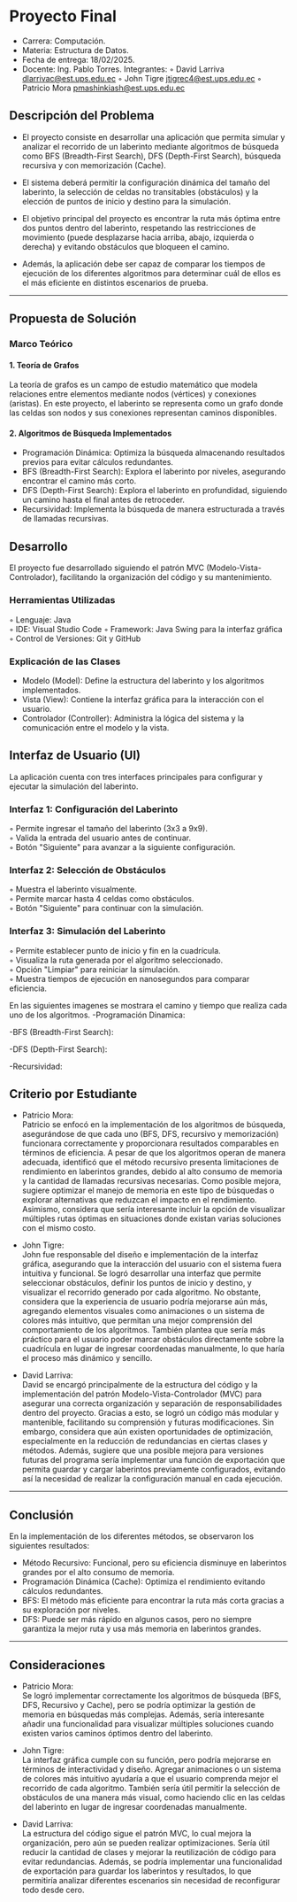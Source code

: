 # Proyecto Final

- Carrera: Computación.
- Materia: Estructura de Datos.
- Fecha de entrega: 18/02/2025.
- Docente: Ing. Pablo Torres.
Integrantes:
◦ David Larriva [dlarrivac@est.ups.edu.ec](mailto:dlarriva@est.ups.edu.ec)
◦ John Tigre [jtigrec4@est.ups.edu.ec](mailto:jtigrec4@est.ups.edu.ec)
◦ Patricio Mora [pmashinkiash@est.ups.edu.ec](mailto:pmashinkiash@est.ups.edu.ec )

## Descripción del Problema

- El proyecto consiste en desarrollar una aplicación que permita simular y analizar el recorrido de un laberinto mediante algoritmos de búsqueda como BFS (Breadth-First Search), DFS (Depth-First Search), búsqueda recursiva y con memorización (Cache). 

- El sistema deberá permitir la configuración dinámica del tamaño del laberinto, la selección de celdas no transitables (obstáculos) y la elección de puntos de inicio y destino para la simulación.

- El objetivo principal del proyecto es encontrar la ruta más óptima entre dos puntos dentro del laberinto, respetando las restricciones de movimiento (puede desplazarse hacia arriba, abajo, izquierda o derecha) y evitando obstáculos que bloqueen el camino.

- Además, la aplicación debe ser capaz de comparar los tiempos de ejecución de los diferentes algoritmos para determinar cuál de ellos es el más eficiente en distintos escenarios de prueba.
___
## Propuesta de Solución

### Marco Teórico
#### 1. Teoría de Grafos
La teoría de grafos es un campo de estudio matemático que modela relaciones entre elementos mediante nodos (vértices) y conexiones (aristas). En este proyecto, el laberinto se representa como un grafo donde las celdas son nodos y sus conexiones representan caminos disponibles.

#### 2. Algoritmos de Búsqueda Implementados
- Programación Dinámica: Optimiza la búsqueda almacenando resultados previos para evitar cálculos redundantes.  
- BFS (Breadth-First Search): Explora el laberinto por niveles, asegurando encontrar el camino más corto.  
- DFS (Depth-First Search): Explora el laberinto en profundidad, siguiendo un camino hasta el final antes de retroceder.  
- Recursividad: Implementa la búsqueda de manera estructurada a través de llamadas recursivas.  

## Desarrollo
El proyecto fue desarrollado siguiendo el patrón MVC (Modelo-Vista-Controlador), facilitando la organización del código y su mantenimiento.

### Herramientas Utilizadas
◦ Lenguaje: Java  
◦ IDE: Visual Studio Code
◦ Framework: Java Swing para la interfaz gráfica  
◦ Control de Versiones: Git y GitHub  

### Explicación de las Clases
- Modelo (Model): Define la estructura del laberinto y los algoritmos implementados.  
- Vista (View): Contiene la interfaz gráfica para la interacción con el usuario.  
- Controlador (Controller): Administra la lógica del sistema y la comunicación entre el modelo y la vista.  

## Interfaz de Usuario (UI)
La aplicación cuenta con tres interfaces principales para configurar y ejecutar la simulación del laberinto.

### Interfaz 1: Configuración del Laberinto
 ◦ Permite ingresar el tamaño del laberinto (3x3 a 9x9).  
 ◦ Valida la entrada del usuario antes de continuar.  
 ◦ Botón "Siguiente" para avanzar a la siguiente configuración.  

### Interfaz 2: Selección de Obstáculos
◦ Muestra el laberinto visualmente.  
◦ Permite marcar hasta 4 celdas como obstáculos.  
◦ Botón "Siguiente" para continuar con la simulación.  

### Interfaz 3: Simulación del Laberinto
◦ Permite establecer punto de inicio y fin en la cuadrícula.  
◦ Visualiza la ruta generada por el algoritmo seleccionado.  
 ◦ Opción "Limpiar" para reiniciar la simulación.  
 ◦ Muestra tiempos de ejecución en nanosegundos para comparar eficiencia.  
 
En las siguientes imagenes se  mostrara el camino y tiempo que realiza cada uno de los algoritmos.
-Programación Dinamica: 

-BFS (Breadth-First Search):

-DFS (Depth-First Search): 

-Recursividad:


## Criterio por Estudiante

- Patricio Mora:  
  Patricio se enfocó en la implementación de los algoritmos de búsqueda, asegurándose de que cada uno (BFS, DFS, recursivo y memorización) funcionara correctamente y proporcionara resultados comparables en términos de eficiencia. A pesar de que los algoritmos operan de manera adecuada, identificó que el método recursivo presenta limitaciones de rendimiento en laberintos grandes, debido al alto consumo de memoria y la cantidad de llamadas recursivas necesarias. Como posible mejora, sugiere optimizar el manejo de memoria en este tipo de búsquedas o explorar alternativas que reduzcan el impacto en el rendimiento. Asimismo, considera que sería interesante incluir la opción de visualizar múltiples rutas óptimas en situaciones donde existan varias soluciones con el mismo costo.



- John Tigre:  
  John fue responsable del diseño e implementación de la interfaz gráfica, asegurando que la interacción del usuario con el sistema fuera intuitiva y funcional. Se logró desarrollar una interfaz que permite seleccionar obstáculos, definir los puntos de inicio y destino, y visualizar el recorrido generado por cada algoritmo. No obstante, considera que la experiencia de usuario podría mejorarse aún más, agregando elementos visuales como animaciones o un sistema de colores más intuitivo, que permitan una mejor comprensión del comportamiento de los algoritmos. También plantea que sería más práctico para el usuario poder marcar obstáculos directamente sobre la cuadrícula en lugar de ingresar coordenadas manualmente, lo que haría el proceso más dinámico y sencillo.

- David Larriva:  
  David se encargó principalmente de la estructura del código y la implementación del patrón Modelo-Vista-Controlador (MVC) para asegurar una correcta organización y separación de responsabilidades dentro del proyecto. Gracias a esto, se logró un código más modular y mantenible, facilitando su comprensión y futuras modificaciones. Sin embargo, considera que aún existen oportunidades de optimización, especialmente en la reducción de redundancias en ciertas clases y métodos. Además, sugiere que una posible mejora para versiones futuras del programa sería implementar una función de exportación que permita guardar y cargar laberintos previamente configurados, evitando así la necesidad de realizar la configuración manual en cada ejecución.
___

## Conclusión  

En la implementación de los diferentes métodos, se observaron los siguientes resultados:

- Método Recursivo: Funcional, pero su eficiencia disminuye en laberintos grandes por el alto consumo de memoria.  
- Programación Dinámica (Cache): Optimiza el rendimiento evitando cálculos redundantes.  
- BFS: El método más eficiente para encontrar la ruta más corta gracias a su exploración por niveles.  
- DFS: Puede ser más rápido en algunos casos, pero no siempre garantiza la mejor ruta y usa más memoria en laberintos grandes.  
___

##  Consideraciones  

- Patricio Mora:  
  Se logró implementar correctamente los algoritmos de búsqueda (BFS, DFS, Recursivo y Cache), pero se podría optimizar la gestión de memoria en búsquedas más complejas. Además, sería interesante añadir una funcionalidad para visualizar múltiples soluciones cuando existen varios caminos óptimos dentro del laberinto.  

- John Tigre:  
  La interfaz gráfica cumple con su función, pero podría mejorarse en términos de interactividad y diseño. Agregar animaciones o un sistema de colores más intuitivo ayudaría a que el usuario comprenda mejor el recorrido de cada algoritmo. También sería útil permitir la selección de obstáculos de una manera más visual, como haciendo clic en las celdas del laberinto en lugar de ingresar coordenadas manualmente.  

- David Larriva:  
  La estructura del código sigue el patrón MVC, lo cual mejora la organización, pero aún se pueden realizar optimizaciones. Sería útil reducir la cantidad de clases y mejorar la reutilización de código para evitar redundancias. Además, se podría implementar una funcionalidad de exportación para guardar los laberintos y resultados, lo que permitiría analizar diferentes escenarios sin necesidad de reconfigurar todo desde cero.